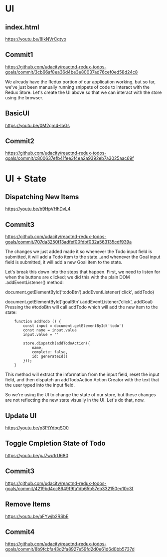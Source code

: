 # UI

## index.html
https://youtu.be/8IkNVrCqtvo

## Commit1
https://github.com/udacity/reactnd-redux-todos-goals/commit/3cb66af8ea36d4be3e80037ad76cef0ed58d24c8

We already have the Redux portion of our application working, but so far, we've just been manually running snippets of code to interact with the Redux Store. Let's create the UI above so that we can interact with the store using the browser.

## BasicUI
https://youtu.be/0M2gm4-IbGs

## Commit2
https://github.com/udacity/reactnd-redux-todos-goals/commit/c800637efb41fee3f4ea2a9392eb7a3025aac69f

# UI + State

## Dispatching New Items
https://youtu.be/b9HpVHhDvL4

## Commit3
https://github.com/udacity/reactnd-redux-todos-goals/commit/707da3250f13adfef00fdbf032a563135cdf939a

The changes we just added made it so whenever the Todo input field is submitted, it will add a Todo item to the state...and whenever the Goal input field is submitted, it will add a new Goal item to the state.

Let's break this down into the steps that happen. First, we need to listen for when the buttons are clicked; we did this with the plain DOM .addEventListener() method:

document.getElementById('todoBtn').addEventListener('click', addTodo)

document.getElementById('goalBtn').addEventListener('click', addGoal)
Pressing the #todoBtn will call addTodo which will add the new item to the state:

        function addTodo () {
            const input = document.getElementById('todo')
            const name = input.value
            input.value = ''

            store.dispatch(addTodoAction({
                name,
                complete: false,
                id: generateId()
            }));
        }

This method will extract the information from the input field, reset the input field, and then dispatch an addTodoAction Action Creator with the text that the user typed into the input field.

So we're using the UI to change the state of our store, but these changes are not reflecting the new state visually in the UI. Let's do that, now.

## Update UI
https://youtu.be/p3PtYdpqSO0

## Toggle Cmpletion State of Todo
https://youtu.be/pJ7wu1rU680

## Commit3
https://github.com/udacity/reactnd-redux-todos-goals/commit/4219bd4cc8649f9fa1db65b57eb332150ec10c3f

## Remove Items
https://youtu.be/aFYwjb2RSbE

## Commit4
https://github.com/udacity/reactnd-redux-todos-goals/commit/8b9fcbfa43d2fa8927e59fd2d0e61d6d0bb5737d


